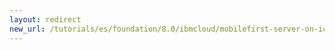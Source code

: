 ```yaml
---
layout: redirect
new_url: /tutorials/es/foundation/8.0/ibmcloud/mobilefirst-server-on-icp/logging-tracing-on-icp/
---
```

